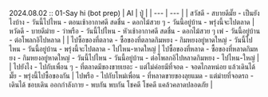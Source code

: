 2024.08.02 :: 01-Say hi (bot prep)
| AI | ปู่ |
| --- | --- |
| สวัสดี  - สบายดีมั๊ย - เป็นยังไงบ้าง - วันนี้ไปไหน - ตอนเช้าอากาศดี สดชื่น - ดอกไม้สวย ๆ - วันนี้อยู่บ้าน - พรุ่งนี้จะไปตลาด | หวัดดี - บายดีม่าย - ว่าพรือ - วันนี้ไปไหน - หัวเช้าอากาศดี สดชื่น - ดอกไม้สวย ๆ เพ๋ - วันนี้อยู่บ้าน - ต่อโพลกอิไปหลาด |
| ไปซื้อของที่ตลาด - ซื้อของที่ตลาดกิมหยง - กิมหยงอยู่หาดใหญ่ - วันนี้ไปไหน - วันนี้อยู่บ้าน - พรุ่งนี้จะไปตลาด - ไปไหน-หาดใหญ่ | ไปซื้อของที่หลาด - ซื้อของที่หลาดกิมหยง - กิมหยงอยู่หาดใหญ่ - วันนี้ไปไหน - วันนี้อยู่บ้าน - ต่อโพลกอิไปหลาดกิมหยง - ไปไหน-ใหญ่ |
| ไปยังไง - ไปกับเพื่อน ๆ - ที่ตลาดมีของขายเยอะ - แต่ไม่ค่อยมีที่จอด - จอดไกลหน่อย แล้วเดินได้มั๊ย - พรุ่งนี้ไปซื้อของกัน | ไปพรือ - ไปกับโหม่เพื่อน - ที่หลาดขายของลุยแมด - แต่ม่ายที่จอดรถ - เดินได้ ชอบเดิน ออกกำลังกาย - พบกัน พบกัน โชคดี โชคดี แคล้วคลาดปลอดภัย |